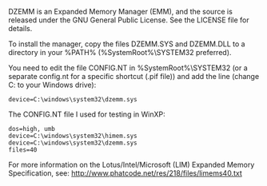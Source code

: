 DZEMM is an Expanded Memory Manager (EMM), and the source is released under the GNU General Public License. See the LICENSE file for details.

To install the manager, copy the files DZEMM.SYS and DZEMM.DLL to a directory in your %PATH% (%SystemRoot%\SYSTEM32 preferred).

You need to edit the file CONFIG.NT in %SystemRoot%\SYSTEM32 (or a separate config.nt for a specific shortcut (.pif file)) and add the line (change C: to your Windows drive):

    device=C:\windows\system32\dzemm.sys

The CONFIG.NT file I used for testing in WinXP:

    dos=high, umb
    device=C:\windows\system32\himem.sys
    device=C:\windows\system32\dzemm.sys
    files=40

For more information on the Lotus/Intel/Microsoft (LIM) Expanded Memory Specification, see: http://www.phatcode.net/res/218/files/limems40.txt
